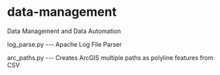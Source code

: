 # data-management
Data Management and Data Automation

log_parse.py --- Apache Log File Parser

arc_paths.py --- Creates ArcGIS multiple paths as polyline features from CSV

